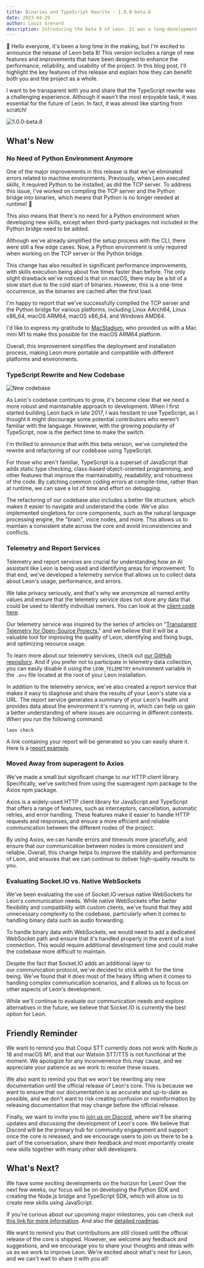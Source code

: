 ```yaml
---
title: Binaries and TypeScript Rewrite - 1.0.0-beta.8
date: 2023-04-29
author: Louis Grenard
description: Introducing the beta 8 of Leon. It was a long-development release but definitely worth it!
---
```


👋 Hello everyone, it's been a long time in the making, but I'm excited to announce the release of Leon beta 8! This version includes a range of new features and improvements that have been designed to enhance the performance, reliability, and usability of the project. In this blog post, I'll highlight the key features of this release and explain how they can benefit both you and the project as a whole.

I want to be transparent with you and share that the TypeScript rewrite was a challenging experience. Although it wasn't the most enjoyable task, it was essential for the future of Leon. In fact, it was almost like starting from scratch!

![1.0.0-beta.8](beta-8.png?v=1)

## What's New

### No Need of Python Environment Anymore

One of the major improvements in this release is that we've eliminated errors related to machine environments. Previously, when Leon executed skills, it required Python to be installed, as did the TCP server. To address this issue, I've worked on compiling the TCP server and the Python bridge into binaries, which means that Python is no longer needed at runtime! 🎉

This also means that there's no need for a Python environment when developing new skills, except when third-party packages not included in the Python bridge need to be added.

Although we've already simplified the setup process with the CLI, there were still a few edge cases. Now, a Python environment is only required when working on the TCP server or the Python bridge.

This change has also resulted in significant performance improvements, with skills execution being about five times faster than before. The only slight drawback we've noticed is that on macOS, there may be a bit of a slow start due to the cold start of binaries. However, this is a one-time occurrence, as the binaries are cached after the first load.

I'm happy to report that we've successfully compiled the TCP server and the Python bridge for various platforms, including Linux AArch64, Linux x86_64, macOS ARM64, macOS x86_64, and Windows AMD64.

I'd like to express my gratitude to [MacStadium](https://www.macstadium.com/), who provided us with a Mac mini M1 to make this possible for the macOS ARM64 platform.

Overall, this improvement simplifies the deployment and installation process, making Leon more portable and compatible with different platforms and environments.

### TypeScript Rewrite and New Codebase

![New codebase](new-codebase.png?v=1)

As Leon's codebase continues to grow, it's become clear that we need a more robust and maintainable approach to development. When I first started building Leon back in late 2017, I was hesitant to use TypeScript, as I thought it might discourage some potential contributors who weren't familiar with the language. However, with the growing popularity of TypeScript, now is the perfect time to make the switch.

I'm thrilled to announce that with this beta version, we've completed the rewrite and refactoring of our codebase using TypeScript.

For those who aren't familiar, TypeScript is a superset of JavaScript that adds static type checking, class-based object-oriented programming, and other features that improve the maintainability, readability, and robustness of the code. By catching common coding errors at compile-time, rather than at runtime, we can save a lot of time and effort on debugging.

The refactoring of our codebase also includes a better file structure, which makes it easier to navigate and understand the code. We've also implemented singletons for core components, such as the natural language processing engine, the "brain", voice nodes, and more. This allows us to maintain a consistent state across the core and avoid inconsistencies and conflicts.

### Telemetry and Report Services

Telemetry and report services are crucial for understanding how an AI assistant like Leon is being used and identifying areas for improvement. To that end, we've developed a telemetry service that allows us to collect data about Leon's usage, performance, and errors.

We take privacy seriously, and that's why we anonymize all named entity values and ensure that the telemetry service does not store any data that could be used to identify individual owners. You can look at the [client code here](https://github.com/leon-ai/leon/blob/develop/server/src/telemetry.ts).

Our telemetry service was inspired by the series of articles on "[Transparent Telemetry for Open-Source Projects](https://research.swtch.com/telemetry-intro)," and we believe that it will be a valuable tool for improving the quality of Leon, identifying and fixing bugs, and optimizing resource usage.

To learn more about our telemetry services, check out [our GitHub repository](https://github.com/leon-ai/telemetry). And if you prefer not to participate in telemetry data collection, you can easily disable it using the `LEON_TELEMETRY` environment variable in the `.env` file located at the root of your Leon installation.

In addition to the telemetry service, we've also created a report service that makes it easy to diagnose and share the results of your Leon's state via a URL. The report service generates a summary of your Leon's health and provides data about the environment it's running in, which can help us gain a better understanding of where issues are occurring in different contexts.
When you run the following command:
```shell
leon check
```
A link containing your report will be generated so you can easily share it. Here is a [report example](https://report.getleon.ai/raw/hosituyeho).

### Moved Away from superagent to Axios

We've made a small but significant change to our HTTP client library. Specifically, we've switched from using the superagent npm package to the Axios npm package.

Axios is a widely-used HTTP client library for JavaScript and TypeScript that offers a range of features, such as interceptors, cancellation, automatic retries, and error handling. These features make it easier to handle HTTP requests and responses, and ensure a more efficient and reliable communication between the different nodes of the project.

By using Axios, we can handle errors and timeouts more gracefully, and ensure that our communication between nodes is more consistent and reliable. Overall, this change helps to improve the stability and performance of Leon, and ensures that we can continue to deliver high-quality results to you.

### Evaluating Socket.IO vs. Native WebSockets

We've been evaluating the use of Socket.IO versus native WebSockets for Leon's communication needs. While native WebSockets offer better flexibility and compatibility with custom clients, we've found that they add unnecessary complexity to the codebase, particularly when it comes to handling binary data such as audio forwarding.

To handle binary data with WebSockets, we would need to add a dedicated WebSocket path and ensure that it's handled properly in the event of a lost connection. This would require additional development time and could make the codebase more difficult to maintain.

Despite the fact that Socket.IO adds an additional layer to our communication protocol, we've decided to stick with it for the time being. We've found that it does most of the heavy lifting when it comes to handling complex communication scenarios, and it allows us to focus on other aspects of Leon's development.

While we'll continue to evaluate our communication needs and explore alternatives in the future, we believe that Socket.IO is currently the best option for Leon.

## Friendly Reminder

We want to remind you that Coqui STT currently does not work with Node.js 18 and macOS M1, and that our Watson STT/TTS is not functional at the moment. We apologize for any inconvenience this may cause, and we appreciate your patience as we work to resolve these issues.

We also want to remind you that we won't be rewriting any new documentation until the official release of Leon's core. This is because we want to ensure that our documentation is as accurate and up-to-date as possible, and we don't want to risk creating confusion or misinformation by releasing documentation that may change before the official release.

Finally, we want to invite you to [join us on Discord](https://discord.gg/MNQqqKg), where we'll be sharing updates and discussing the development of Leon's core. We believe that Discord will be the primary hub for community engagement and support once the core is released, and we encourage users to join us there to be a part of the conversation, share their feedback and most importantly create new skills together with many other skill developers.

## What's Next?

We have some exciting developments on the horizon for Leon! Over the next few weeks, our focus will be on developing the Python SDK and creating the Node.js bridge and TypeScript SDK, which will allow us to create new skills using JavaScript.

If you're curious about our upcoming major milestones, you can check out [this link for more information](https://blog.getleon.ai/a-much-better-nlp-and-future-1-0-0-beta-7/#2-python-sdk). And also the [detailed roadmap](http://roadmap.getleon.ai/).

We want to remind you that contributions are still closed until the official release of the core is shipped. However, we welcome any feedback and suggestions, and we encourage you to share your thoughts and ideas with us as we work to improve Leon. We're excited about what's next for Leon, and we can't wait to share it with you all!